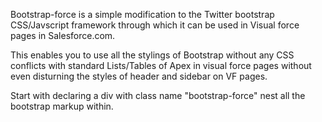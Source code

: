 Bootstrap-force is a simple modification to the Twitter bootstrap CSS/Javscript framework through which it can be used in Visual force pages in Salesforce.com.

This enables you to use all the stylings of Bootstrap without any CSS conflicts with standard Lists/Tables of Apex in visual force pages without even disturning the styles of header and sidebar on VF pages. 

Start with declaring a div with class name "bootstrap-force" nest all the bootstrap markup within. 

